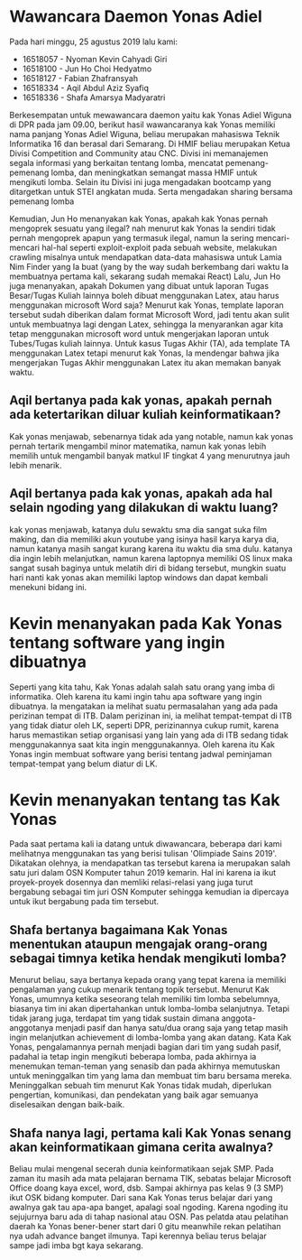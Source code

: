 # Wawancara Daemon Yonas Adiel
Pada hari minggu, 25 agustus 2019 lalu kami:
- 16518057 - Nyoman Kevin Cahyadi Giri
- 16518100 - Jun Ho Choi Hedyatmo
- 16518127 - Fabian Zhafransyah
- 16518334 - Aqil Abdul Aziz Syafiq
- 16518336 - Shafa Amarsya Madyaratri


Berkesempatan untuk mewawancara daemon yaitu kak Yonas Adiel Wiguna di DPR pada jam 09.00, berikut hasil wawancaranya
kak Yonas memiliki nama panjang Yonas Adiel Wiguna, beliau merupakan mahasiswa Teknik Informatika 16 dan berasal dari Semarang. Di HMIF beliau merupakan Ketua Divisi Competition and Community atau CNC. Divisi ini memanajemen segala informasi yang berkaitan tentang lomba, mencatat pemenang-pemenang lomba, dan meningkatkan semangat massa HMIF untuk mengikuti lomba. Selain itu Divisi ini juga mengadakan bootcamp yang ditargetkan untuk STEI angkatan muda. Serta mengadakan sharing bersama pemenang lomba



Kemudian, Jun Ho menanyakan kak Yonas, apakah kak Yonas pernah mengoprek sesuatu yang ilegal? nah menurut kak Yonas Ia sendiri tidak pernah mengoprek apapun
yang termasuk ilegal, namun Ia sering mencari-mencari hal-hal seperti exploit-exploit pada sebuah website, melakukan crawling misalnya untuk mendapatkan
data-data mahasiswa untuk Lamia Nim Finder yang Ia buat (yang by the way sudah berkembang dari waktu Ia membuatnya pertama kali, sekarang sudah memakai React)
Lalu, Jun Ho juga menanyakan, apakah Dokumen yang dibuat untuk laporan Tugas Besar/Tugas Kuliah lainnya boleh dibuat menggunakan Latex, atau harus menggunakan microsoft Word saja?
Menurut kak Yonas, template laporan tersebut sudah diberikan dalam format Microsoft Word, jadi tentu akan sulit untuk membuatnya lagi dengan Latex, sehingga Ia menyarankan
agar kita tetap menggunakan microsoft word untuk mengerjakan laporan untuk Tubes/Tugas kuliah lainnya. Untuk kasus Tugas Akhir (TA), ada template TA menggunakan
Latex tetapi menurut kak Yonas, Ia mendengar bahwa jika mengerjakan Tugas Akhir menggunakan Latex itu akan memakan banyak waktu.

## Aqil bertanya pada kak yonas, apakah pernah ada ketertarikan diluar kuliah keinformatikaan?
Kak yonas menjawab, sebenarnya tidak ada yang notable, namun kak yonas pernah tertarik mengambil minor matematika, namun kak yonas lebih memilih untuk mengambil banyak matkul IF tingkat 4 yang menurutnya jauh lebih menarik.

## Aqil bertanya pada kak yonas, apakah ada hal selain ngoding yang dilakukan di waktu luang?
kak yonas menjawab, katanya dulu sewaktu sma dia sangat suka film making, dan dia memiliki akun youtube yang isinya hasil karya karya dia, namun katanya masih sangat kurang karena itu waktu dia sma dulu. katanya dia ingin lebih melanjutkan, namun karena laptopnya memiliki OS linux maka sangat susah baginya untuk melatih diri di bidang tersebut, mungkin suatu hari nanti kak yonas akan memiliki laptop windows dan dapat kembali menekuni bidang ini.

# Kevin menanyakan pada Kak Yonas tentang software yang ingin dibuatnya
Seperti yang kita tahu, Kak Yonas adalah salah satu orang yang imba di informatika. Oleh karena itu kami ingin tahu apa software yang ingin dibuatnya. Ia mengatakan ia melihat suatu permasalahan yang ada pada perizinan tempat di ITB. Dalam perizinan ini, ia melihat tempat-tempat di ITB yang tidak diatur oleh LK, seperti DPR, perizinannya cukup rumit, karena harus memastikan setiap organisasi yang lain yang ada di ITB sedang tidak menggunakannya saat kita ingin menggunakannya. Oleh karena itu Kak Yonas ingin membuat software yang berisi tentang jadwal peminjaman tempat-tempat yang belum diatur di LK.

# Kevin menanyakan tentang tas Kak Yonas
Pada saat pertama kali ia datang untuk diwawancara, beberapa dari kami melihatnya menggunakan tas yang berisi tulisan 'Olimpiade Sains 2019'. Dikatakan olehnya, ia mendapatkan tas tersebut karena ia merupakan salah satu juri dalam OSN Komputer tahun 2019 kemarin. Hal ini karena ia ikut proyek-proyek dosennya dan memliki relasi-relasi yang juga turut bergabung sebagai tim juri OSN Komputer sehingga kemudian ia dipercaya untuk ikut bergabung pada tim tersebut.

## Shafa bertanya bagaimana Kak Yonas menentukan ataupun mengajak orang-orang sebagai timnya ketika hendak mengikuti lomba?
Menurut beliau, saya bertanya kepada orang yang tepat karena ia memiliki pengalaman yang cukup menarik tentang topik tersebut. Menurut Kak Yonas, umumnya ketika seseorang telah memiliki tim lomba sebelumnya, biasanya tim ini akan dipertahankan untuk lomba-lomba selanjutnya. Tetapi tidak jarang juga, terdapat tim yang tidak sustain dimana anggota-anggotanya menjadi pasif dan hanya satu/dua orang saja yang tetap masih ingin melanjutkan achievement di lomba-lomba yang akan datang. Kata Kak Yonas, pengalamannya pernah menjadi bagian dari tim yang sudah pasif, padahal ia tetap ingin mengikuti beberapa lomba, pada akhirnya ia menemukan teman-teman yang senasib dan pada akhirnya memutuskan untuk meninggalkan tim yang lama dan membuat tim baru bersama mereka. Meninggalkan sebuah tim menurut Kak Yonas tidak mudah, diperlukan pengertian, komunikasi, dan pendekatan yang baik agar semuanya diselesaikan dengan baik-baik.

## Shafa nanya lagi, pertama kali Kak Yonas senang akan keinformatikaan gimana cerita awalnya?
Beliau mulai mengenal secerah dunia keinformatikaan sejak SMP. Pada zaman itu masih ada mata pelajaran bernama TIK, sebatas belajar Microsoft Office doang kaya excel, word, dsb. Sampai akhirnya pas kelas 9 (3 SMP) ikut OSK bidang komputer. Dari sana Kak Yonas terus belajar dari yang awalnya gak tau apa-apa banget, apalagi soal ngoding. Karena ngoding itu sejujurnya baru ada di tahap nasional atau OSN. Pas pelatda atau pelatihan daerah ka Yonas bener-bener start dari 0 gitu meanwhile rekan pelatihan nya udah advance banget ilmunya. Tapi kerennya beliau terus belajar sampe jadi imba bgt kaya sekarang.
